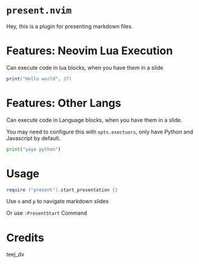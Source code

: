 # `present.nvim`

Hey, this is a plugin for presenting markdown files.

# Features: Neovim Lua Execution
Can execute code in lua blocks, when you have them in a slide

```lua
print("Hello world", 37)
```
# Features: Other Langs

Can execute code in Language blocks, when you have them in a slide.

You may need to configure this with `opts.exectuors`, only have Python and Javascript by default.

```python
print("yaya python")
```

# Usage

```lua
require ("present").start_presentation {}
```

Use `n` and `p` to navigate markdown slides

Or use `:PresentStart` Command

# Credits

teej_dv
